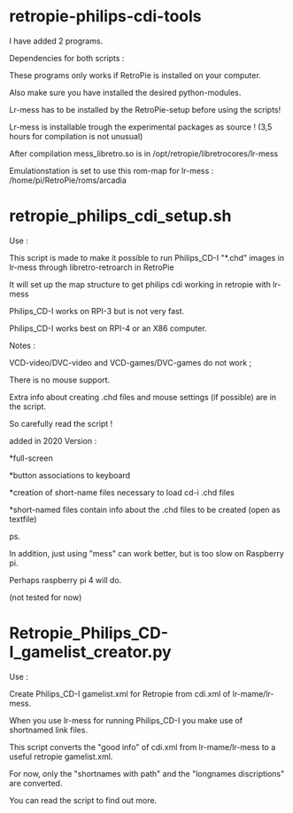 # retropie-philips-cdi-tools

I have added 2 programs.

Dependencies for both scripts : 

These programs only works if RetroPie is installed on your computer.

Also make sure you have installed the desired python-modules.

Lr-mess has to be installed by the RetroPie-setup before using the scripts!

Lr-mess is installable trough the experimental packages as source ! (3,5 hours for compilation is not unusual)

After compilation mess_libretro.so is in /opt/retropie/libretrocores/lr-mess 

Emulationstation is set to use this rom-map for lr-mess : /home/pi/RetroPie/roms/arcadia

# retropie_philips_cdi_setup.sh

Use :

This script is made to make it possible to run Philips_CD-I "*.chd" images in lr-mess through libretro-retroarch in RetroPie

It will set up the map structure to get philips cdi working in retropie with lr-mess

Philips_CD-I works on RPI-3 but is not very fast. 

Philips_CD-I works best on RPI-4 or an X86 computer. 


Notes :

VCD-video/DVC-video and VCD-games/DVC-games do not work ;

There is no mouse support.

Extra info about creating .chd files and mouse settings (if possible) are in the script.

So carefully read the script !

added in 2020 Version :

*full-screen

*button associations to keyboard

*creation of short-name files necessary to load cd-i .chd files

*short-named files contain info about the .chd files to be created (open as textfile)


ps.

In addition, just using "mess" can work better, but is too slow on Raspberry pi.

Perhaps raspberry pi 4 will do.

(not tested for now)


# Retropie_Philips_CD-I_gamelist_creator.py

Use :

Create Philips_CD-I gamelist.xml for Retropie from cdi.xml of lr-mame/lr-mess.

When you use lr-mess for running Philips_CD-I you make use of shortnamed link files.

This script converts the "good info" of cdi.xml from lr-mame/lr-mess to a useful retropie gamelist.xml.

For now, only the "shortnames with path" and the "longnames discriptions" are converted. 

You can read the script to find out more.




